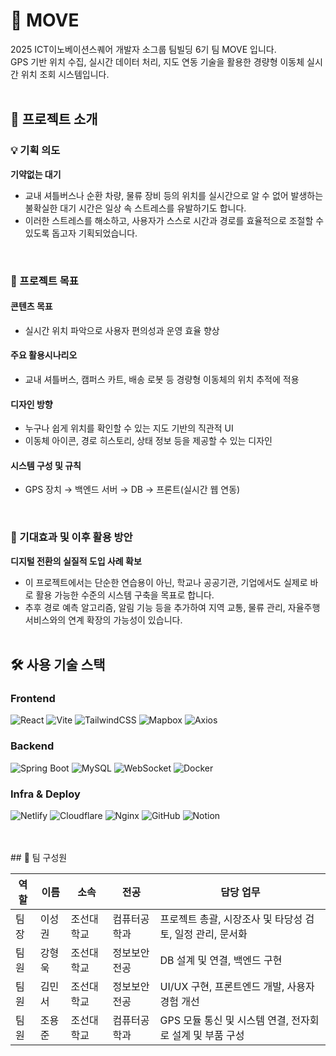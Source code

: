 # 🚌 MOVE
2025 ICT이노베이션스퀘어 개발자 소그룹 팀빌딩 6기 팀 MOVE 입니다.</br>
GPS 기반 위치 수집, 실시간 데이터 처리, 지도 연동 기술을 활용한 경량형 이동체 실시간 위치 조회 시스템입니다. </br></br>



## 📍 프로젝트 소개
### 💡 기획 의도
**기약없는 대기** </br>
- 교내 셔틀버스나 순환 차량, 물류 장비 등의 위치를 실시간으로 알 수 없어 발생하는 불확실한 대기 시간은 일상 속 스트레스를 유발하기도 합니다. </br> 
- 이러한 스트레스를 해소하고, 사용자가 스스로 시간과 경로를 효율적으로 조절할 수 있도록 돕고자 기획되었습니다. 
</br>

### 🚩 프로젝트 목표
#### 콘텐츠 목표
- 실시간 위치 파악으로 사용자 편의성과 운영 효율 향상
#### 주요 활용시나리오
- 교내 셔틀버스, 캠퍼스 카트, 배송 로봇 등 경량형 이동체의 위치 추적에 적용
#### 디자인 방향
- 누구나 쉽게 위치를 확인할 수 있는 지도 기반의 직관적 UI
- 이동체 아이콘, 경로 히스토리, 상태 정보 등을 제공할 수 있는 디자인
#### 시스템 구성 및 규칙
- GPS 장치 → 백엔드 서버 → DB → 프론트(실시간 웹 연동)
</br>

### 👀 기대효과 및 이후 활용 방안
**디지털 전환의 실질적 도입 사례 확보**
- 이 프로젝트에서는 단순한 연습용이 아닌, 학교나 공공기관, 기업에서도 실제로 바로 활용 가능한 수준의 시스템 구축을 목표로 합니다.
- 추후 경로 예측 알고리즘, 알림 기능 등을 추가하여 지역 교통, 물류 관리, 자율주행 서비스와의 연계 확장의 가능성이 있습니다.
</br></br>


## 🛠️ 사용 기술 스택

### Frontend

![React](https://img.shields.io/badge/React-61DAFB?style=for-the-badge&logo=react&logoColor=black)
![Vite](https://img.shields.io/badge/Vite-646CFF?style=for-the-badge&logo=vite&logoColor=white)
![TailwindCSS](https://img.shields.io/badge/TailwindCSS-06B6D4?style=for-the-badge&logo=tailwindcss&logoColor=white)
![Mapbox](https://img.shields.io/badge/Mapbox-4264FB?style=for-the-badge&logo=mapbox&logoColor=white)
![Axios](https://img.shields.io/badge/Axios-5A29E4?style=for-the-badge&logo=axios&logoColor=white)

### Backend

![Spring Boot](https://img.shields.io/badge/SpringBoot-6DB33F?style=for-the-badge&logo=springboot&logoColor=white)
![MySQL](https://img.shields.io/badge/MySQL-005C84?style=for-the-badge&logo=mysql&logoColor=white)
![WebSocket](https://img.shields.io/badge/WebSocket-000000?style=for-the-badge&logo=websocket&logoColor=white)
![Docker](https://img.shields.io/badge/Docker-2496ED?style=for-the-badge&logo=docker&logoColor=white)

### Infra & Deploy

![Netlify](https://img.shields.io/badge/Netlify-00C7B7?style=for-the-badge&logo=netlify&logoColor=white)
![Cloudflare](https://img.shields.io/badge/Cloudflare-F38020?style=for-the-badge&logo=cloudflare&logoColor=white)
![Nginx](https://img.shields.io/badge/Nginx-009639?style=for-the-badge&logo=nginx&logoColor=white)
![GitHub](https://img.shields.io/badge/GitHub-181717?style=for-the-badge&logo=github&logoColor=white)
![Notion](https://img.shields.io/badge/Notion-000000?style=for-the-badge&logo=notion&logoColor=white)


</br>
</br>
## 👥 팀 구성원

| 역할 | 이름 | 소속 | 전공 | 담당 업무 |
|------|------|------|------|------------|
| 팀장 | 이성권 | 조선대학교 | 컴퓨터공학과 | 프로젝트 총괄, 시장조사 및 타당성 검토, 일정 관리, 문서화 |
| 팀원 | 강형욱 | 조선대학교 | 정보보안전공 | DB 설계 및 연결, 백엔드 구현 |
| 팀원 | 김민서 | 조선대학교 | 정보보안전공 | UI/UX 구현, 프론트엔드 개발, 사용자 경험 개선 |
| 팀원 | 조용준 | 조선대학교 | 컴퓨터공학과 | GPS 모듈 통신 및 시스템 연결, 전자회로 설계 및 부품 구성 |